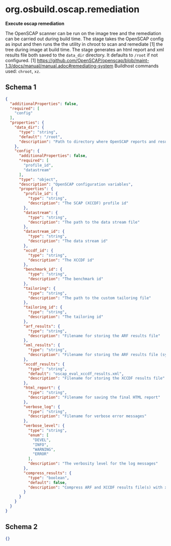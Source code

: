 
# org.osbuild.oscap.remediation

**Execute oscap remediation**

The OpenSCAP scanner can be run on the image tree and the remediation can be carried
out during build time. The stage takes the OpenSCAP config as input and then runs the
the utility in chroot to scan and remediate \[1\] the tree during image at build time.
The stage generates an html report and xml results file both saved to the `data_dir`
directory. It defaults to `/root` if not configured.
\[1\] https://github.com/OpenSCAP/openscap/blob/maint-1.3/docs/manual/manual.adoc#remediating-system
Buildhost commands used: `chroot`, `xz`.

## Schema 1

```json
{
  "additionalProperties": false,
  "required": [
    "config"
  ],
  "properties": {
    "data_dir": {
      "type": "string",
      "default": "/root",
      "description": "Path to directory where OpenSCAP reports and results should be saved"
    },
    "config": {
      "additionalProperties": false,
      "required": [
        "profile_id",
        "datastream"
      ],
      "type": "object",
      "description": "OpenSCAP configuration variables",
      "properties": {
        "profile_id": {
          "type": "string",
          "description": "The SCAP (XCCDF) profile id"
        },
        "datastream": {
          "type": "string",
          "description": "The path to the data stream file"
        },
        "datastream_id": {
          "type": "string",
          "description": "The data stream id"
        },
        "xccdf_id": {
          "type": "string",
          "description": "The XCCDF id"
        },
        "benchmark_id": {
          "type": "string",
          "description": "The benchmark id"
        },
        "tailoring": {
          "type": "string",
          "description": "The path to the custom tailoring file"
        },
        "tailoring_id": {
          "type": "string",
          "description": "The tailoring id"
        },
        "arf_results": {
          "type": "string",
          "description": "Filename for storing the ARF results file"
        },
        "xml_results": {
          "type": "string",
          "description": "Filename for storing the ARF results file (synonym for arf_results)"
        },
        "xccdf_results": {
          "type": "string",
          "default": "oscap_eval_xccdf_results.xml",
          "description": "Filename for storing the XCCDF results file"
        },
        "html_report": {
          "type": "string",
          "description": "Filename for saving the final HTML report"
        },
        "verbose_log": {
          "type": "string",
          "description": "Filename for verbose error messages"
        },
        "verbose_level": {
          "type": "string",
          "enum": [
            "DEVEL",
            "INFO",
            "WARNING",
            "ERROR"
          ],
          "description": "The verbosity level for the log messages"
        },
        "compress_results": {
          "type": "boolean",
          "default": false,
          "description": "Compress ARF and XCCDF results file(s) with xz"
        }
      }
    }
  }
}
```

## Schema 2

```json
{}
```

